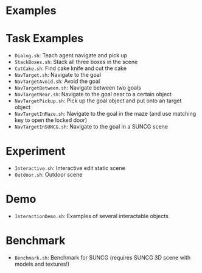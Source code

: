 Examples
============

# Task Examples

- `Dialog.sh`: Teach agent navigate and pick up
- `StackBoxes.sh`: Stack all three boxes in the scene
- `CutCake.sh`: Find cake knife and cut the cake
- `NavTarget.sh`: Navigate to the goal
- `NavTargetAvoid.sh`: Avoid the goal
- `NavTargetBetween.sh`: Navigate between two goals
- `NavTargetNear.sh`: Navigate to the goal near to a certain object
- `NavTargetPickup.sh`: Pick up the goal object and put onto an target object
- `NavTargetInMaze.sh`: Navigate to the goal in the maze (and use matching key to open the locked door)
- `NavTargetInSUNCG.sh`: Navigate to the goal in a SUNCG scene

# Experiment

- `Interactive.sh`: Interactive edit static scene 
- `Outdoor.sh`: Outdoor scene

# Demo

- `InteractionDemo.sh`: Examples of several interactable objects

# Benchmark 

- `Benchmark.sh`: Benchmark for SUNCG (requires SUNCG 3D scene with models and textures!)